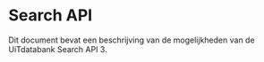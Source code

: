 ---
---

# Search API

Dit document bevat een beschrijving van de mogelijkheden van de UiTdatabank Search API 3.
